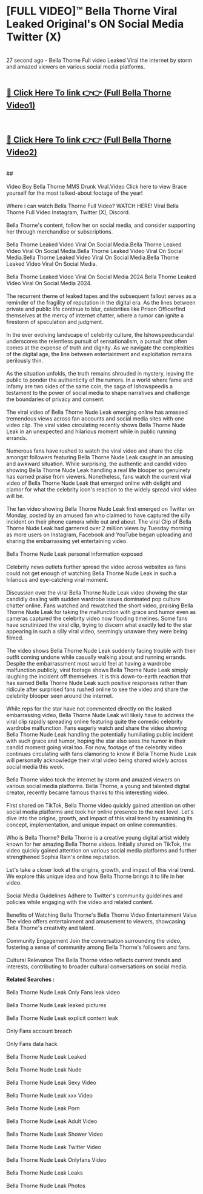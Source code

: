 # [FULL VIDEO]™ Bella Thorne Viral Leaked Original's ON Social Media Twitter (X) <br>
<br>
27 second ago - Bella Thorne Full video Leaked Viral the internet by storm and amazed viewers on various social media platforms.<br>

 <br>

##  <a href="https://play.123hd.live?title=Full Bella_Thorne&ref=git">🔴 Click Here To link 👉👉 (Full Bella Thorne Video1)</a><br>
  <br>

##  <a href="https://play.123hd.live?title=Full Bella_Thorne&ref=git">🔴 Click Here To link 👉👉 (Full Bella Thorne Video2)</a><br>
  <br>
  ##


  <br>

  <br>
Video Boy Bella Thorne MMS Drunk Viral.Video Click here to view Brace yourself for the most talked-about footage of the year!
<br><br>
Where i can watch Bella Thorne Full Video? WATCH HERE! Viral Bella Thorne Full Video Instagram, Twitter (X), Discord.
<br><br>
Bella Thorne's content, follow her on social media, and consider supporting her through merchandise or subscriptions.
<br><br>
Bella Thorne Leaked Video Viral On Social Media.Bella Thorne Leaked Video Viral On Social Media.Bella Thorne Leaked Video Viral On Social Media.Bella Thorne Leaked Video Viral On Social Media.Bella Thorne Leaked Video Viral On Social Media.
<br><br>
Bella Thorne Leaked Video Viral On Social Media 2024.Bella Thorne Leaked Video Viral On Social Media 2024.
<br><br>
The recurrent theme of leaked tapes and the subsequent fallout serves as a reminder of the fragility of reputation in the digital era. As the lines between private and public life continue to blur, celebrities like Prison Officerfind themselves at the mercy of internet chatter, where a rumor can ignite a firestorm of speculation and judgment.
<br><br>
In the ever evolving landscape of celebrity culture, the Ishowspeedscandal underscores the relentless pursuit of sensationalism, a pursuit that often comes at the expense of truth and dignity. As we navigate the complexities of the digital age, the line between entertainment and exploitation remains perilously thin.
<br><br>
As the situation unfolds, the truth remains shrouded in mystery, leaving the public to ponder the authenticity of the rumors. In a world where fame and infamy are two sides of the same coin, the saga of Ishowspeedis a testament to the power of social media to shape narratives and challenge the boundaries of privacy and consent.
<br><br>
The viral video of Bella Thorne Nude Leak emerging online has amassed tremendous views across fan accounts and social media sites with one video clip. The viral video circulating recently shows Bella Thorne Nude Leak in an unexpected and hilarious moment while in public running errands.
<br><br>
Numerous fans have rushed to watch the viral video and share the clip amongst followers featuring Bella Thorne Nude Leak caught in an amusing and awkward situation. While surprising, the authentic and candid video showing Bella Thorne Nude Leak handling a real life blooper so genuinely has earned praise from viewers. Nonetheless, fans watch the current viral video of Bella Thorne Nude Leak that emerged online with delight and clamor for what the celebrity icon's reaction to the widely spread viral video will be.
<br><br>
The fan video showing Bella Thorne Nude Leak first emerged on Twitter on Monday, posted by an amused fan who claimed to have captured the silly incident on their phone camera while out and about. The viral Clip of Bella Thorne Nude Leak had garnered over 2 million views by Tuesday morning as more users on Instagram, Facebook and YouTube began uploading and sharing the embarrassing yet entertaining video.
<br><br>
Bella Thorne Nude Leak personal information exposed
<br><br>
Celebrity news outlets further spread the video across websites as fans could not get enough of watching Bella Thorne Nude Leak in such a hilarious and eye-catching viral moment.
<br><br>
Discussion over the viral Bella Thorne Nude Leak video showing the star candidly dealing with sudden wardrobe issues dominated pop culture chatter online. Fans watched and rewatched the short video, praising Bella Thorne Nude Leak for taking the malfunction with grace and humor even as cameras captured the celebrity video now flooding timelines. Some fans have scrutinized the viral clip, trying to discern what exactly led to the star appearing in such a silly viral video, seemingly unaware they were being filmed.
<br><br>
The video shows Bella Thorne Nude Leak suddenly facing trouble with their outfit coming undone while casually walking about and running errands. Despite the embarrassment most would feel at having a wardrobe malfunction publicly, viral footage shows Bella Thorne Nude Leak simply laughing the incident off themselves. It is this down-to-earth reaction that has earned Bella Thorne Nude Leak such positive responses rather than ridicule after surprised fans rushed online to see the video and share the celebrity blooper seen around the internet.
<br><br>
While reps for the star have not commented directly on the leaked embarrassing video, Bella Thorne Nude Leak will likely have to address the viral clip rapidly spreading online featuring quite the comedic celebrity wardrobe malfunction. Fans eagerly watch and share the video showing Bella Thorne Nude Leak handling the potentially humiliating public incident with such grace and humor, hoping the star also sees the humor in their candid moment going viral too. For now, footage of the celebrity video continues circulating with fans clamoring to know if Bella Thorne Nude Leak will personally acknowledge their viral video being shared widely across social media this week.
<br><br>
Bella Thorne video took the internet by storm and amazed viewers on various social media platforms. Bella Thorne, a young and talented digital creator, recently became famous thanks to this interesting video.
<br><br>
First shared on TikTok, Bella Thorne video quickly gained attention on other social media platforms and took her online presence to the next level. Let's dive into the origins, growth, and impact of this viral trend by examining its concept, implementation, and unique impact on online communities.
<br><br>
Who is Bella Thorne? Bella Thorne is a creative young digital artist widely known for her amazing Bella Thorne videos. Initially shared on TikTok, the video quickly gained attention on various social media platforms and further strengthened Sophia Rain's online reputation.
<br><br>
Let's take a closer look at the origins, growth, and impact of this viral trend. We explore this unique idea and how Bella Thorne brings it to life in her video.
<br><br>
Social Media Guidelines Adhere to Twitter's community guidelines and policies while engaging with the video and related content.
<br><br>
Benefits of Watching Bella Thorne's Bella Thorne Video Entertainment Value The video offers entertainment and amusement to viewers, showcasing Bella Thorne's creativity and talent.
<br><br>
Community Engagement Join the conversation surrounding the video, fostering a sense of community among Bella Thorne's followers and fans.
<br><br>
Cultural Relevance The Bella Thorne video reflects current trends and interests, contributing to broader cultural conversations on social media.
<br><br>
<strong>Related Searches :</strong>
<br><br>
Bella Thorne Nude Leak Only Fans leak video
<br><br>
Bella Thorne Nude Leak leaked pictures
<br><br>
Bella Thorne Nude Leak explicit content leak
<br><br>
Only Fans account breach
<br><br>
Only Fans data hack
<br><br>
Bella Thorne Nude Leak Leaked
<br><br>
Bella Thorne Nude Leak Nude
<br><br>
Bella Thorne Nude Leak Sexy Video
<br><br>
Bella Thorne Nude Leak xxx Video
<br><br>
Bella Thorne Nude Leak Porn
<br><br>
Bella Thorne Nude Leak Adult Video
<br><br>
Bella Thorne Nude Leak Shower Video
<br><br>
Bella Thorne Nude Leak Twitter Video
<br><br>
Bella Thorne Nude Leak Onlyfans Video
<br><br>
Bella Thorne Nude Leak Leaks
<br><br>
Bella Thorne Nude Leak Photos